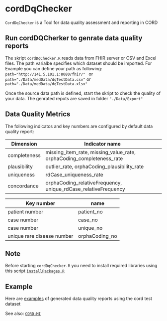 # cordDqChecker
`CordDqChecker` is a Tool for data quality assessment and reporting in CORD

## Run cordDQCherker to genrate data quality reports

The skript `cordDqChecker.R` reads data from FHIR server or CSV and Excel files. The path varialbe specifies which dataset should be imported.
For Example you can define your path as following:
```path="http://141.5.101.1:8080/fhir/" ```
or
``` path="./Data/medData/dqTestData.csv" ```
or
``` path="./Data/medData/dqTestData.xlsx" ```

Once the source data path is defined, start the skript to check the quality of your data. 
The genrated repots are saved in folder ``` "./Data/Export" ```

## Data Quality Metrics

The following indicatos and key numbers are configured by default data quality report:

| Dimension  | Indicator name |
| ------------- | ------------- |
| completeness  | missing_item_rate, missing_value_rate, orphaCoding_completeness_rate  |
| plausibility  | outlier_rate, orphaCoding_plausibility_rate |
| uniqueness | rdCase_uniqueness_rate|
| concordance | orphaCoding_relativeFrequency, unique_rdCase_relativeFrequency|


| Key number  | name |
| ------------- | ------------- |
| patient number  |   patient_no|
| case number  |  case_no|
| case number  |   unique_no|
| unique rare disease number  |   orphaCoding_no|

## Note

Before starting `cordDqChecker.R` you need to install required libraries using this script [`installPackages.R`]( https://github.com/KaisTahar/cordDqChecker/blob/master/R/installPackages.R )

## Example

Here are [examples](https://github.com/KaisTahar/cordDqChecker/tree/master/Data/Export) of generated data quality reports using the cord test dataset

See also: [`CORD-MI`](https://www.medizininformatik-initiative.de/de/CORD)

